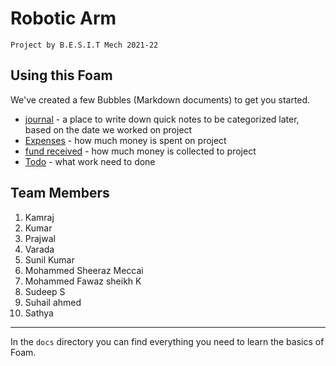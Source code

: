 # Robotic Arm

    Project by B.E.S.I.T Mech 2021-22

## Using this Foam

We've created a few Bubbles (Markdown documents) to get you started.

- [journal](journal.md) - a place to write down quick notes to be categorized later, based on the date we worked on project
- [Expenses](Expenses.md) - how much money is spent on project
- [fund received](fund%20received.md) - how much money is collected to project
- [Todo](todo.md) - what work need to done

## Team Members

1. Kamraj
2. Kumar
3. Prajwal
4. Varada
5. Sunil Kumar
6. Mohammed Sheeraz Meccai
7. Mohammed Fawaz sheikh K
8. Sudeep S
9. Suhail ahmed
10. Sathya

---

In the `docs` directory you can find everything you need to learn the basics of Foam.
